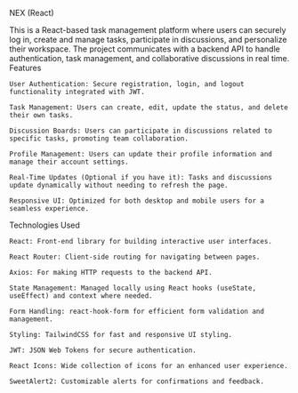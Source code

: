 NEX (React)

This is a React-based task management platform where users can securely log in, create and manage tasks, participate in discussions, and personalize their workspace. The project communicates with a backend API to handle authentication, task management, and collaborative discussions in real time.
Features

    User Authentication: Secure registration, login, and logout functionality integrated with JWT.

    Task Management: Users can create, edit, update the status, and delete their own tasks.

    Discussion Boards: Users can participate in discussions related to specific tasks, promoting team collaboration.

    Profile Management: Users can update their profile information and manage their account settings.

    Real-Time Updates (Optional if you have it): Tasks and discussions update dynamically without needing to refresh the page.

    Responsive UI: Optimized for both desktop and mobile users for a seamless experience.

Technologies Used

    React: Front-end library for building interactive user interfaces.

    React Router: Client-side routing for navigating between pages.

    Axios: For making HTTP requests to the backend API.

    State Management: Managed locally using React hooks (useState, useEffect) and context where needed.

    Form Handling: react-hook-form for efficient form validation and management.

    Styling: TailwindCSS for fast and responsive UI styling.

    JWT: JSON Web Tokens for secure authentication.

    React Icons: Wide collection of icons for an enhanced user experience.

    SweetAlert2: Customizable alerts for confirmations and feedback.

